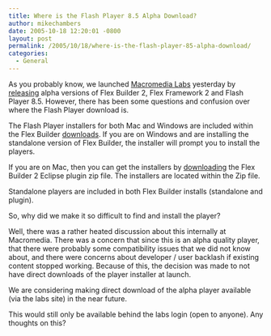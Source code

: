 ```yaml
---
title: Where is the Flash Player 8.5 Alpha Download?
author: mikechambers
date: 2005-10-18 12:20:01 -0800
layout: post
permalink: /2005/10/18/where-is-the-flash-player-85-alpha-download/
categories:
  - General
---
```



As you probably know, we launched [Macromedia Labs][1] yesterday by [releasing][2] alpha versions of Flex Builder 2, Flex Framework 2 and Flash Player 8.5. However, there has been some questions and confusion over where the Flash Player download is.

The Flash Player installers for both Mac and Windows are included within the Flex Builder [downloads][2]. If you are on Windows and are installing the standalone version of Flex Builder, the installer will prompt you to install the players.  
<!--more-->

  
If you are on Mac, then you can get the installers by [downloading][2] the Flex Builder 2 Eclipse plugin zip file. The installers are located within the Zip file.

Standalone players are included in both Flex Builder installs (standalone and plugin).

So, why did we make it so difficult to find and install the player?

Well, there was a rather heated discussion about this internally at Macromedia. There was a concern that since this is an alpha quality player, that there were probably some compatibility issues that we did not know about, and there were concerns about developer / user backlash if existing content stopped working. Because of this, the decision was made to not have direct downloads of the player installer at launch.

We are considering making direct download of the alpha player available (via the labs site) in the near future. 

This would still only be available behind the labs login (open to anyone). Any thoughts on this?

 [1]: http://labs.macromedia.com/
 [2]: http://www.macromedia.com/go/labs_flex2_downloads